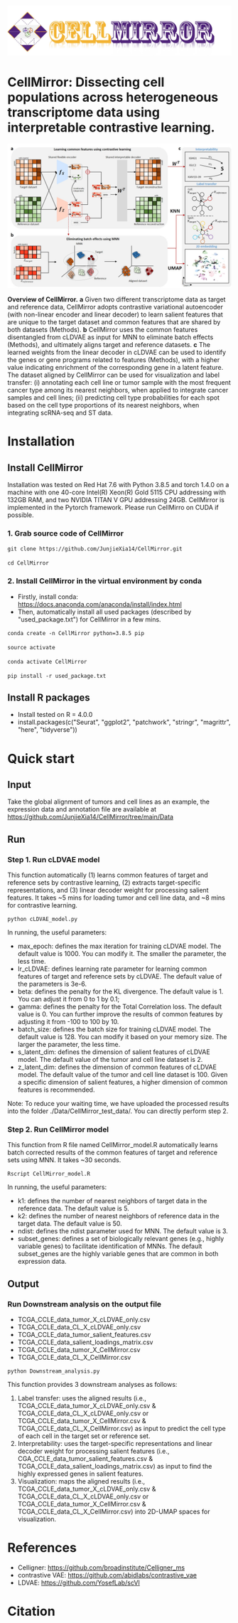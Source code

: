 ![image](https://github.com/JunjieXia14/CellMirror/blob/main/CellMirror_banner.jpg)

# CellMirror: Dissecting cell populations across heterogeneous transcriptome data using interpretable contrastive learning.

![image](https://github.com/JunjieXia14/CellMirror/blob/main/CellMirror_utils/Main_figure_CellMirror.jpg)

**Overview of CellMirror.** **a** Given two different transcriptome data as target and reference data, CellMirror adopts contrastive variational autoencoder (with non-linear encoder and linear decoder) to learn salient features that are unique to the target dataset and common features that are shared by both datasets (Methods). **b** CellMirror uses the common features disentangled from cLDVAE as input for MNN to eliminate batch effects (Methods), and ultimately aligns target and reference datasets. **c** The learned weights from the linear decoder in cLDVAE can be used to identify the genes or gene programs related to features (Methods), with a higher value indicating enrichment of the corresponding gene in a latent feature. The dataset aligned by CellMirror can be used for visualization and label transfer: (i) annotating each cell line or tumor sample with the most frequent cancer type among its nearest neighbors, when applied to integrate cancer samples and cell lines; (ii) predicting cell type probabilities for each spot based on the cell type proportions of its nearest neighbors, when integrating scRNA-seq and ST data.

# Installation

## Install CellMirror

Installation was tested on Red Hat 7.6 with Python 3.8.5 and torch 1.4.0 on a machine with one 40-core Intel(R) Xeon(R) Gold 5115 CPU addressing with 132GB RAM, and two NVIDIA TITAN V GPU addressing 24GB. CellMirror is implemented in the Pytorch framework. Please run CellMirro on CUDA if possible.

### 1. Grab source code of CellMirror

```
git clone https://github.com/JunjieXia14/CellMirror.git

cd CellMirror
```

### 2. Install CellMirror in the virtual environment by conda

* Firstly, install conda: https://docs.anaconda.com/anaconda/install/index.html
* Then, automatically install all used packages (described by "used_package.txt") for CellMirror in a few mins.

```
conda create -n CellMirror python=3.8.5 pip

source activate

conda activate CellMirror

pip install -r used_package.txt
```

## Install R packages

* Install tested on R = 4.0.0
* install.packages(c("Seurat", "ggplot2", "patchwork", "stringr", "magrittr", "here", "tidyverse"))

# Quick start

## Input

Take the global alignment of tumors and cell lines as an example, the expression data and annotation file are available at https://github.com/JunjieXia14/CellMirror/tree/main/Data

## Run

### Step 1. Run cLDVAE model

This function automatically (1) learns common features of target and reference sets by contrastive learning, (2) extracts target-specific representations, and (3) linear decoder weight for processing salient features. It takes ~5 mins for loading tumor and cell line data, and ~8 mins for contrastive learning.

```
python cLDVAE_model.py
```

In running, the useful parameters:

* max_epoch: defines the max iteration for training cLDVAE model. The default value is 1000. You can modify it. The smaller the parameter, the less time.
* lr_cLDVAE: defines learning rate parameter for learning common features of target and reference sets by cLDVAE. The default value of the parameters is 3e-6.
* beta: defines the penalty for the KL divergence. The default value is 1. You can adjust it from 0 to 1 by 0.1;
* gamma: defines the penalty for the Total Correlation loss. The default value is 0. You can further improve the results of common features by adjusting it from -100 to 100 by 10.
* batch_size: defines the batch size for training cLDVAE model. The default value is 128. You can modify it based on your memory size. The larger the parameter, the less time.
* s_latent_dim: defines the dimension of salient features of cLDVAE model. The default value of the tumor and cell line dataset is 2.
* z_latent_dim: defines the dimension of common features of cLDVAE model. The default value of the tumor and cell line dataset is 100. Given a specific dimension of salient features, a higher dimension of common features is recommended.

Note: To reduce your waiting time, we have uploaded the processed results into the folder ./Data/CellMirror_test_data/. You can directly perform step 2.

### Step 2. Run CellMirror model

This function from R file named CellMirror_model.R automatically learns batch corrected results of the common features of target and reference sets using MNN. It takes ~30 seconds.

```
Rscript CellMirror_model.R
```

In running, the useful parameters:

* k1: defines the number of nearest neighbors of target data in the reference data. The default value is 5.
* k2: defines the number of nearest neighbors of reference data in the target data. The default value is 50.
* ndist: defines the ndist parameter used for MNN. The default value is 3.
* subset_genes: defines a set of biologically relevant genes (e.g., highly variable genes) to facilitate identification of MNNs. The default subset_genes are the highly variable genes that are common in both expression data.

## Output

### Run Downstream analysis on the output file

* TCGA_CCLE_data_tumor_X_cLDVAE_only.csv
* TCGA_CCLE_data_CL_X_cLDVAE_only.csv
* TCGA_CCLE_data_tumor_salient_features.csv
* TCGA_CCLE_data_salient_loadings_matrix.csv
* TCGA_CCLE_data_tumor_X_CellMirror.csv
* TCGA_CCLE_data_CL_X_CellMirror.csv

```
python Downstream_analysis.py
```

This function provides 3 downstream analyses as follows:

1. Label transfer: uses the aligned results (i.e., TCGA_CCLE_data_tumor_X_cLDVAE_only.csv & TCGA_CCLE_data_CL_X_cLDVAE_only.csv or TCGA_CCLE_data_tumor_X_CellMirror.csv & TCGA_CCLE_data_CL_X_CellMirror.csv) as input to predict the cell type of each cell in the target set or reference set.
2. Interpretability: uses the target-specific representations and linear decoder weight for processing salient features (i.e., CGA_CCLE_data_tumor_salient_features.csv & TCGA_CCLE_data_salient_loadings_matrix.csv) as input to find the highly expressed genes in salient features.
3. Visualization: maps the aligned results (i.e., TCGA_CCLE_data_tumor_X_cLDVAE_only.csv & TCGA_CCLE_data_CL_X_cLDVAE_only.csv or TCGA_CCLE_data_tumor_X_CellMirror.csv & TCGA_CCLE_data_CL_X_CellMirror.csv) into 2D-UMAP spaces for visualization.

# References

* Celligner: https://github.com/broadinstitute/Celligner_ms
* contrastive VAE: https://github.com/abidlabs/contrastive_vae
* LDVAE: https://github.com/YosefLab/scVI

# Citation

